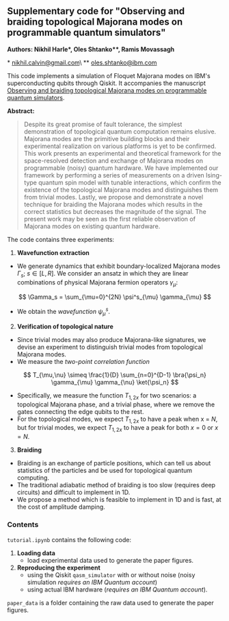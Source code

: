 ## Supplementary code for "Observing and braiding topological Majorana modes on programmable quantum simulators"

**Authors: Nikhil Harle\*, Oles Shtanko\**, Ramis Movassagh**

\* nikhil.calvin@gmail.com\\
\** oles.shtanko@ibm.com

This code implements a simulation of Floquet Majorana modes on IBM's superconducting qubits through Qiskit. It accompanies the manuscript [Observing and braiding topological Majorana modes on programmable quantum simulators](https://arxiv.org/abs/2203.15083).

**Abstract:**
> Despite its great promise of fault tolerance, the simplest demonstration of topological quantum computation remains elusive. Majorana modes are the primitive building blocks and their experimental realization on various platforms is yet to be confirmed. This work presents an experimental and theoretical framework for the space-resolved detection and exchange of Majorana modes on programmable (noisy) quantum hardware. We have implemented our framework by performing a series of measurements on a driven Ising-type quantum spin model with tunable interactions, which confirm the existence of the topological Majorana modes and distinguishes them from trivial modes. Lastly, we propose and demonstrate a novel technique for braiding the Majorana modes which results in the correct statistics but decreases the magnitude of the signal. The present work may be seen as the first reliable observation of Majorana modes on existing quantum hardware.


The code contains three experiments:
1. **Wavefunction extraction**
  * We generate dynamics that exhibit boundary-localized Majorana modes $\Gamma_s$; $s \in [L,R]$. We consider an ansatz in which they are linear combinations of physical Majorana fermion operators $\gamma_{\mu}$:

$$ \Gamma_s = \sum_{\mu=0}^{2N}  \psi^s_{\mu} \gamma_{\mu} $$

  * We obtain the *wavefunction* $\psi^s_{\mu}$.

2. **Verification of topological nature**
  * Since trivial modes may also produce Majorana-like signatures, we devise an experiment to distinguish trivial modes from topological Majorana modes.
  * We measure the *two-point correlation function* 


$$ T_{\mu,\nu} \simeq \frac{1}{D} \sum_{n=0}^{D-1} \bra{\psi_n} \gamma_{\mu} \gamma_{\nu} \ket{\psi_n} $$


  * Specifically, we measure the function $T_{1,2x}$ for two scenarios: a topological Majorana phase, and a trivial phase, where we remove the gates connecting the edge qubits to the rest. 
  * For the topological modes, we expect $T_{1,2x}$ to have a peak when x = $N$, but for trivial modes, we expect $T_{1,2x}$ to have a peak for both $x =0$ or $x=N$.

3. **Braiding**
  * Braiding is an exchange of particle positions, which can tell us about statistics of the particles and be used for topological quantum computing. 
  * The traditional adiabatic method of braiding is too slow (requires deep circuits) and difficult to implement in 1D.
  * We propose a method which is feasible to implement in 1D and is fast, at the cost of amplitude damping.

### Contents
`tutorial.ipynb` contains the following code:
1. **Loading data**
   * load experimental data used to generate the paper figures.
2. **Reproducing the experiment**
   * using the Qiskit `qasm_simulator` with or without noise (noisy simulation *requires an IBM Quantum account*)
   * using actual IBM hardware (*requires an IBM Quantum account*).

`paper_data` is a folder containing the raw data used to generate the paper figures.

